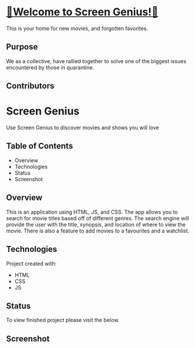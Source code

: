 <h1><a href="https://screen-genius.github.io/">🍿Welcome to Screen Genius!🍿</a></h1>
 <p> This is your home for new movies, and forgotten favorites. </p>
 <h2> Purpose </h2>
 <p> We as a collective, have rallied together to solve one of the biggest issues encountered by those in quarantine.</p>
 
 <h2>Contributors<h2> 


# Screen Genius
Use Screen Genius to discover movies and shows you will love

## Table of Contents
* Overview
* Technologies
* Status
* Screenshot

## Overview
This is an application using HTML, JS, and CSS. The app allows you to search for movie titles based off of different genres. The search engine will provide the user with the title, synopsis, and location of where to view the movie. There is also a feature to add movies to a favourites and a watchlist.

## Technologies
Project created with:
* HTML
* CSS
* JS

## Status
To view finished project please visit the below.



## Screenshot
